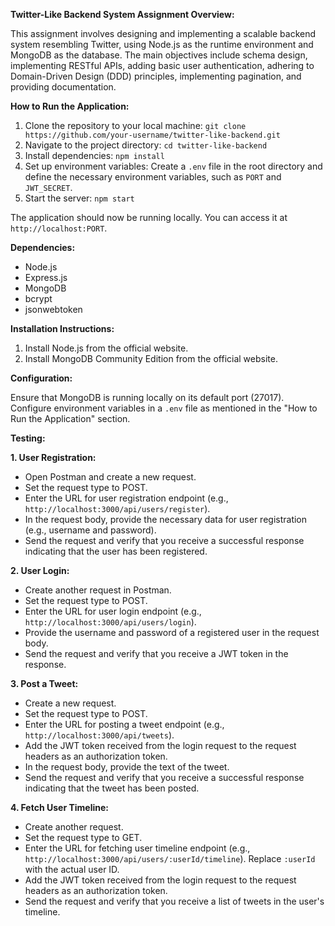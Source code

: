 **Twitter-Like Backend System Assignment Overview:**

This assignment involves designing and implementing a scalable backend system resembling Twitter, using Node.js as the runtime environment and MongoDB as the database. The main objectives include schema design, implementing RESTful APIs, adding basic user authentication, adhering to Domain-Driven Design (DDD) principles, implementing pagination, and providing documentation.

**How to Run the Application:**

1. Clone the repository to your local machine: `git clone https://github.com/your-username/twitter-like-backend.git`
2. Navigate to the project directory: `cd twitter-like-backend`
3. Install dependencies: `npm install`
4. Set up environment variables: Create a `.env` file in the root directory and define the necessary environment variables, such as `PORT` and `JWT_SECRET`.
5. Start the server: `npm start`

The application should now be running locally. You can access it at `http://localhost:PORT`.

**Dependencies:** 

- Node.js
- Express.js
- MongoDB
- bcrypt
- jsonwebtoken

**Installation Instructions:** 

1. Install Node.js from the official website.
2. Install MongoDB Community Edition from the official website.

**Configuration:** 

Ensure that MongoDB is running locally on its default port (27017). Configure environment variables in a `.env` file as mentioned in the "How to Run the Application" section.

**Testing:**

**1. User Registration:** 

- Open Postman and create a new request.
- Set the request type to POST.
- Enter the URL for user registration endpoint (e.g., `http://localhost:3000/api/users/register`).
- In the request body, provide the necessary data for user registration (e.g., username and password).
- Send the request and verify that you receive a successful response indicating that the user has been registered.

**2. User Login:** 

- Create another request in Postman.
- Set the request type to POST.
- Enter the URL for user login endpoint (e.g., `http://localhost:3000/api/users/login`).
- Provide the username and password of a registered user in the request body.
- Send the request and verify that you receive a JWT token in the response.

**3. Post a Tweet:** 

- Create a new request.
- Set the request type to POST.
- Enter the URL for posting a tweet endpoint (e.g., `http://localhost:3000/api/tweets`).
- Add the JWT token received from the login request to the request headers as an authorization token.
- In the request body, provide the text of the tweet.
- Send the request and verify that you receive a successful response indicating that the tweet has been posted.

**4. Fetch User Timeline:** 

- Create another request.
- Set the request type to GET.
- Enter the URL for fetching user timeline endpoint (e.g., `http://localhost:3000/api/users/:userId/timeline`). Replace `:userId` with the actual user ID.
- Add the JWT token received from the login request to the request headers as an authorization token.
- Send the request and verify that you receive a list of tweets in the user's timeline.
